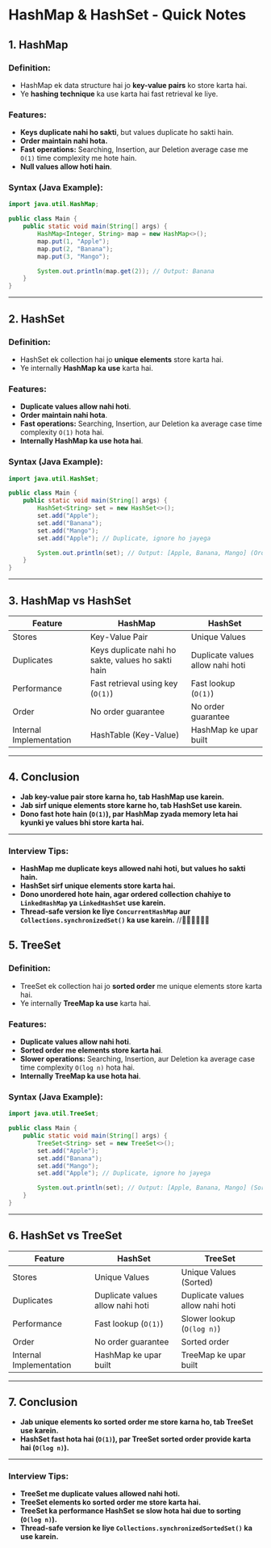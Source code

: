 # HashMap & HashSet - Quick Notes

## 1. **HashMap**

### **Definition:**
- HashMap ek data structure hai jo **key-value pairs** ko store karta hai.
- Ye **hashing technique** ka use karta hai fast retrieval ke liye.

### **Features:**
- **Keys duplicate nahi ho sakti**, but values duplicate ho sakti hain.
- **Order maintain nahi hota.**
- **Fast operations:** Searching, Insertion, aur Deletion average case me `O(1)` time complexity me hote hain.
- **Null values allow hoti hain**.

### **Syntax (Java Example):**
```java
import java.util.HashMap;

public class Main {
    public static void main(String[] args) {
        HashMap<Integer, String> map = new HashMap<>();
        map.put(1, "Apple");
        map.put(2, "Banana");
        map.put(3, "Mango");

        System.out.println(map.get(2)); // Output: Banana
    }
}
```

---

## 2. **HashSet**

### **Definition:**
- HashSet ek collection hai jo **unique elements** store karta hai.
- Ye internally **HashMap ka use** karta hai.

### **Features:**
- **Duplicate values allow nahi hoti**.
- **Order maintain nahi hota**.
- **Fast operations:** Searching, Insertion, aur Deletion ka average case time complexity `O(1)` hota hai.
- **Internally HashMap ka use hota hai**.

### **Syntax (Java Example):**
```java
import java.util.HashSet;

public class Main {
    public static void main(String[] args) {
        HashSet<String> set = new HashSet<>();
        set.add("Apple");
        set.add("Banana");
        set.add("Mango");
        set.add("Apple"); // Duplicate, ignore ho jayega

        System.out.println(set); // Output: [Apple, Banana, Mango] (Order random ho sakta hai)
    }
}
```

---

## 3. **HashMap vs HashSet**

| Feature       | HashMap | HashSet |
|--------------|---------|---------|
| Stores       | Key-Value Pair | Unique Values |
| Duplicates   | Keys duplicate nahi ho sakte, values ho sakti hain | Duplicate values allow nahi hoti |
| Performance  | Fast retrieval using key (`O(1)`) | Fast lookup (`O(1)`) |
| Order        | No order guarantee | No order guarantee |
| Internal Implementation | HashTable (Key-Value) | HashMap ke upar built |

---

## 4. **Conclusion**
- **Jab key-value pair store karna ho, tab HashMap use karein.**
- **Jab sirf unique elements store karne ho, tab HashSet use karein.**
- **Dono fast hote hain (`O(1)`), par HashMap zyada memory leta hai kyunki ye values bhi store karta hai.**

---

### **Interview Tips:**
- **HashMap me duplicate keys allowed nahi hoti, but values ho sakti hain.**
- **HashSet sirf unique elements store karta hai.**
- **Dono unordered hote hain, agar ordered collection chahiye to `LinkedHashMap` ya `LinkedHashSet` use karein.**
- **Thread-safe version ke liye `ConcurrentHashMap` aur `Collections.synchronizedSet()` ka use karein.**
//🥰🥰🥰🥰🥰🥰 

## 5. **TreeSet**

### **Definition:**
- TreeSet ek collection hai jo **sorted order** me unique elements store karta hai.
- Ye internally **TreeMap ka use** karta hai.

### **Features:**
- **Duplicate values allow nahi hoti**.
- **Sorted order me elements store karta hai**.
- **Slower operations:** Searching, Insertion, aur Deletion ka average case time complexity `O(log n)` hota hai.
- **Internally TreeMap ka use hota hai**.

### **Syntax (Java Example):**
```java
import java.util.TreeSet;

public class Main {
    public static void main(String[] args) {
        TreeSet<String> set = new TreeSet<>();
        set.add("Apple");
        set.add("Banana");
        set.add("Mango");
        set.add("Apple"); // Duplicate, ignore ho jayega

        System.out.println(set); // Output: [Apple, Banana, Mango] (Sorted order)
    }
}
```

---

## 6. **HashSet vs TreeSet**

| Feature       | HashSet | TreeSet |
|--------------|---------|---------|
| Stores       | Unique Values | Unique Values (Sorted) |
| Duplicates   | Duplicate values allow nahi hoti | Duplicate values allow nahi hoti |
| Performance  | Fast lookup (`O(1)`) | Slower lookup (`O(log n)`) |
| Order        | No order guarantee | Sorted order |
| Internal Implementation | HashMap ke upar built | TreeMap ke upar built |

---

## 7. **Conclusion**
- **Jab unique elements ko sorted order me store karna ho, tab TreeSet use karein.**
- **HashSet fast hota hai (`O(1)`), par TreeSet sorted order provide karta hai (`O(log n)`).**

---

### **Interview Tips:**
- **TreeSet me duplicate values allowed nahi hoti.**
- **TreeSet elements ko sorted order me store karta hai.**
- **TreeSet ka performance HashSet se slow hota hai due to sorting (`O(log n)`).**
- **Thread-safe version ke liye `Collections.synchronizedSortedSet()` ka use karein.**
